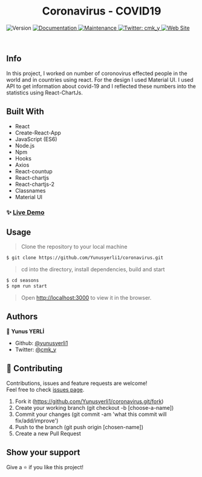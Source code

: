 <h1 align="center">Coronavirus - COVID19 </h1>
<p>
  <img alt="Version" src="https://img.shields.io/badge/version-1.0.0-blue.svg?cacheSeconds=2592000" />
  <a href="https://github.com/yunusyerli1/coronavirus/blob/master/coronavirus/README.md" target="_blank">
    <img alt="Documentation" src="https://img.shields.io/badge/documentation-yes-brightgreen.svg" />
  </a>
  <a href="https://github.com/yunusyerli1/coronavirus/blob/master/coronavirus" target="_blank">
    <img alt="Maintenance" src="https://img.shields.io/badge/Maintained%3F-yes-green.svg" />
  </a>
  <a href="https://twitter.com/cmk_y" target="_blank">
    <img alt="Twitter: cmk_y" src="https://img.shields.io/twitter/url?style=social&url=https%3A%2F%2Ftwitter.com%2Fcmk_y" />
  </a>
  <a href="https://github.com/yunusyerli1/coronavirus" target="_blank">
    <img alt="Web Site" src="https://res.cloudinary.com/yerli/image/upload/v1592219317/Project/coronavirus_ivoyrs.jpg" />
  </a>
</p>


<br>


## Info
In this project, I worked on number of coronovirus effected people in the world and in countries using react. For the design I used Material UI. I used API to get information about covid-19 and I reflected these numbers into the statistics using React-ChartJs.



## Built With

- React
- Create-React-App
- JavaScript (ES6)
- Node.js
- Npm
- Hooks
- Axios
- React-countup
- React-chartjs
- React-chartjs-2
- Classnames
- Material UI





### ✨ [Live Demo](https://coronayerli.herokuapp.com/)



## Usage

> Clone the repository to your local machine

```sh
$ git clone https://github.com/Yunusyerli1/coronavirus.git
```

> cd into the directory, install dependencies, build and start

```sh
$ cd seasons
$ npm run start
```

> Open [http://localhost:3000](http://localhost:3000) to view it in the browser.

## Authors

👤 **Yunus YERLİ**

- Github: [@yunusyerli1](https://github.com/Yunusyerli1)
- Twitter: [@cmk_y](https://twitter.com/cmk_y)

## 🤝 Contributing

Contributions, issues and feature requests are welcome!<br />Feel free to check [issues page](https://github.com/Yunusyerli1/coronavirus/issues).

1. Fork it (https://github.com/Yunusyerli1/coronavirus.git/fork)
2. Create your working branch (git checkout -b [choose-a-name])
3. Commit your changes (git commit -am 'what this commit will fix/add/improve')
4. Push to the branch (git push origin [chosen-name])
5. Create a new Pull Request

## Show your support

Give a ⭐️ if you like this project!

